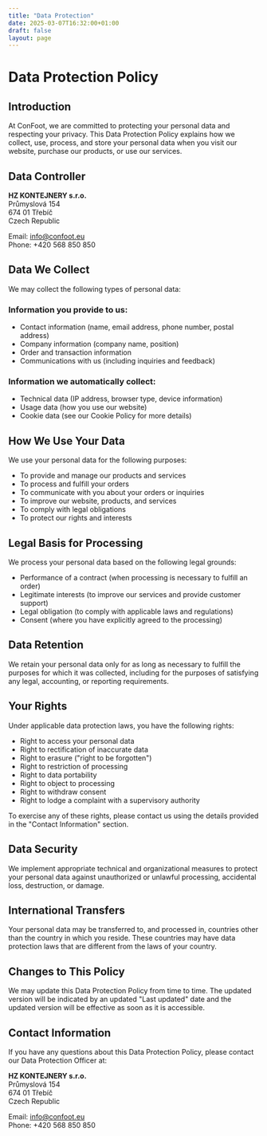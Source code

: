 ```yaml
---
title: "Data Protection"
date: 2025-03-07T16:32:00+01:00
draft: false
layout: page
---
```


# Data Protection Policy

## Introduction

At ConFoot, we are committed to protecting your personal data and respecting your privacy. This Data Protection Policy explains how we collect, use, process, and store your personal data when you visit our website, purchase our products, or use our services.

## Data Controller

**HZ KONTEJNERY s.r.o.**  
Průmyslová 154  
674 01 Třebíč  
Czech Republic

Email: info@confoot.eu  
Phone: +420 568 850 850

## Data We Collect

We may collect the following types of personal data:

### Information you provide to us:
- Contact information (name, email address, phone number, postal address)
- Company information (company name, position)
- Order and transaction information
- Communications with us (including inquiries and feedback)

### Information we automatically collect:
- Technical data (IP address, browser type, device information)
- Usage data (how you use our website)
- Cookie data (see our Cookie Policy for more details)

## How We Use Your Data

We use your personal data for the following purposes:

- To provide and manage our products and services
- To process and fulfill your orders
- To communicate with you about your orders or inquiries
- To improve our website, products, and services
- To comply with legal obligations
- To protect our rights and interests

## Legal Basis for Processing

We process your personal data based on the following legal grounds:

- Performance of a contract (when processing is necessary to fulfill an order)
- Legitimate interests (to improve our services and provide customer support)
- Legal obligation (to comply with applicable laws and regulations)
- Consent (where you have explicitly agreed to the processing)

## Data Retention

We retain your personal data only for as long as necessary to fulfill the purposes for which it was collected, including for the purposes of satisfying any legal, accounting, or reporting requirements.

## Your Rights

Under applicable data protection laws, you have the following rights:

- Right to access your personal data
- Right to rectification of inaccurate data
- Right to erasure ("right to be forgotten")
- Right to restriction of processing
- Right to data portability
- Right to object to processing
- Right to withdraw consent
- Right to lodge a complaint with a supervisory authority

To exercise any of these rights, please contact us using the details provided in the "Contact Information" section.

## Data Security

We implement appropriate technical and organizational measures to protect your personal data against unauthorized or unlawful processing, accidental loss, destruction, or damage.

## International Transfers

Your personal data may be transferred to, and processed in, countries other than the country in which you reside. These countries may have data protection laws that are different from the laws of your country.

## Changes to This Policy

We may update this Data Protection Policy from time to time. The updated version will be indicated by an updated "Last updated" date and the updated version will be effective as soon as it is accessible.

## Contact Information

If you have any questions about this Data Protection Policy, please contact our Data Protection Officer at:

**HZ KONTEJNERY s.r.o.**  
Průmyslová 154  
674 01 Třebíč  
Czech Republic

Email: info@confoot.eu  
Phone: +420 568 850 850
